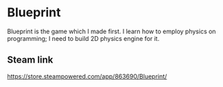 # Blueprint
Blueprint is the game which I made first. I learn how to employ physics on programming; I need to build 2D physics engine for it.

Steam link
-------------
https://store.steampowered.com/app/863690/Blueprint/
